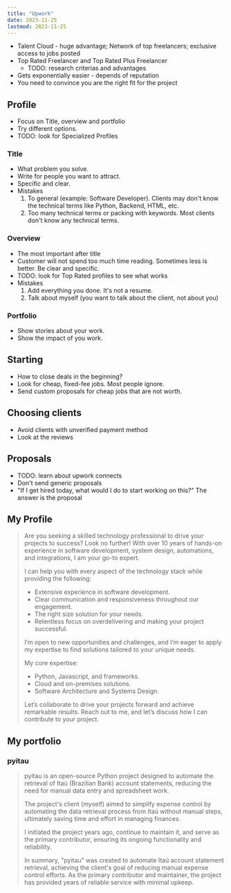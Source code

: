 ```yaml
---
title: "Upwork"
date: 2023-11-25
lastmod: 2023-11-25
---
```

- Talent Cloud - huge advantage; Network of top freelancers; exclusive access to jobs posted
- Top Rated Freelancer and Top Rated Plus Freelancer
	- TODO: research criterias and advantages
- Gets exponentially easier - depends of reputation
- You need to convince you are the right fit for the project

## Profile
- Focus on Title, overview and portfolio
- Try different options.
- TODO: look for Specialized Profiles
### Title
- What problem you solve.
- Write for people you want to attract.
- Specific and clear.
- Mistakes
	1. To general (example: Software Developer). Clients may don't know the technical terms like Python, Backend, HTML, etc.
	2. Too many technical terms or packing with keywords. Most clients don't know any technical terms.
### Overview
- The most important after title
- Customer will not spend too much time reading. Sometimes less is better. Be clear and specific.
- TODO: look for Top Rated profiles to see what works
- Mistakes
	1. Add everything you done. It's not a resume.
	2. Talk about myself (you want to talk about the client, not about you)
### Portfolio
- Show stories about your work. 
- Show the impact of you work.

## Starting
- How to close deals in the beginning?
- Look for cheap, fixed-fee jobs. Most people ignore.
- Send custom proposals for cheap jobs that are not worth.

## Choosing clients
- Avoid clients with unverified payment method
- Look at the reviews

## Proposals
- TODO: learn about upwork connects
- Don't send generic proposals
- "If I get hired today, what would I do to start working on this?" The answer is the proposal

## My Profile 
> Are you seeking a skilled technology professional to drive your projects to success? Look no further! With over 10 years of hands-on experience in software development, system design, automations, and integrations, I am your go-to expert.
>
> I can help you with every aspect of the technology stack while providing the following:
> - ﻿﻿Extensive experience in software development. 
> - ﻿﻿Clear communication and responsiveness throughout our engagement.
> - The right size solution for your needs. 
> - ﻿﻿Relentless focus on overdelivering and making your project successful.
> 
> I’m open to new opportunities and challenges, and I’m eager to apply my expertise to find solutions tailored to your unique needs.
> 
> My core expertise:
> - Python, Javascript, and frameworks. 
> - Cloud and on-premises solutions. 
> - Software Architecture and Systems Design. 
>
> Let’s collaborate to drive your projects forward and achieve remarkable results. Reach out to me, and let’s discuss how I can contribute to your project.

## My portfolio
### pyitau
>pyitau is an open-source Python project designed to automate the retrieval of Itaú (Brazilian Bank) account statements, reducing the need for manual data entry and spreadsheet work.
> 
> The project's client (myself) aimed to simplify expense control by automating the data retrieval process from Itaú without manual steps, ultimately saving time and effort in managing finances.
> 
> I initiated the project years ago, continue to maintain it, and serve as the primary contributor, ensuring its ongoing functionality and reliability.
> 
> In summary, "pyitau" was created to automate Itaú account statement retrieval, achieving the client's goal of reducing manual expense control efforts. As the primary contributor and maintainer, the project has provided years of reliable service with minimal upkeep.